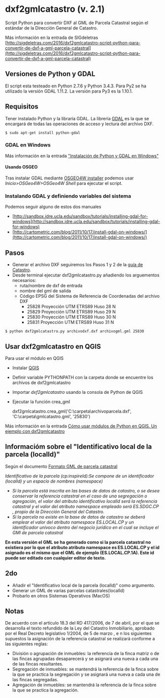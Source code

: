 # dxf2gmlcatastro (v. 2.1)

Script Python para convertir DXF al GML de Parcela Catastral según el estándar de la Dirección General de Catastro.

Más información en la entrada de SIGdeletras [http://sigdeletras.com/2016/dxf2gmlcatastro-script-python-para-convertir-de-dxf-a-gml-parcela-catastral](http://sigdeletras.com/2016/dxf2gmlcatastro-script-python-para-convertir-de-dxf-a-gml-parcela-catastral)

## Versiones de Python y GDAL

El script esta testeado en Python 2.7.6 y Python 3.4.3.
Para Py2 se ha utilizado la versión GDAL 1.11.2. La versión para Py3 es la 1.10.1.


## Requisitos

Tener instalado Python y la libraría GDAL. La librería [GDAL](https://pypi.python.org/pypi/GDAL/) es la que se encargará de todas las operaciones de acceso y lectura del archivo DXF. 

    $ sudo apt-get install python-gdal

### GDAL en Windows

Más información en la entrada ["Instalación de Python y GDAL en Windows"](http://www.sigdeletras.com/2016/instalacion-de-python-y-gdal-en-windows)

#### Usando OSGEO

Tras instalar GDAL mediante [OSGEO4W installer](http://trac.osgeo.org/osgeo4w/wiki) podemos usar *Inicio>OSGeo4W>OSGeo4W Shell* para ejecutar el script.

### Instalando GDAL y definiendo variables del sistema

Podemos seguir alguno de estos dos manuales

* [http://sandbox.idre.ucla.edu/sandbox/tutorials/installing-gdal-for-windows](http://sandbox.idre.ucla.edu/sandbox/tutorials/installing-gdal-for-windows)
* [http://cartometric.com/blog/2011/10/17/install-gdal-on-windows/](http://cartometric.com/blog/2011/10/17/install-gdal-on-windows/)

## Pasos

* Generar el archivo DXF seguiremos los Pasos 1 y 2 de la [guía de Catastro](http://www.catastro.minhap.es/documentos/portal%20generacion%20GML.pdf).
* Desde terminal ejecutar dxf2gmlcatastro.py añadiendo los arguementos necesarios:
    - ruta/nombre de dxf de entrada
    - nombre del gml de salida
    - Código EPSG del Sistema de Referencia de Coordenadas del archivo DXF
        + 25828 Proyección UTM ETRS89 Huso 28 N
        + 25829 Proyección UTM ETRS89 Huso 29 N
        + 25830 Proyección UTM ETRS89 Huso 30 N
        + 25831 Proyección UTM ETRS89 Huso 31 N

```
$ python dxf2gmlcatastro.py archivodxf.dxf archivogml.gml 25830
```

## Usar dxf2gmlcatastro en QGIS

Para usar el módulo en QGIS 
- Instalar [QGIS](https://www.qgis.org/en/site/forusers/download.html)
- Definir variable PYTHONPATH con la carpeta donde se encuentre los archivos de dxf2gmlcatastro
- Importar *dxf2gmlcatastro* usando la consola de Python de QGIS
- Ejecutar la función crea_gml

    dxf2gmlcatastro.crea_gml('C:\carpeta\archivoparcela.dxf', 'C:\carpeta\gmlcatastro.gml', '25830')

Más información en la entrada [Cómo usar módulos de Python en QGIS. Un ejemplo con dxf2gmlcatastro](http://www.sigdeletras.com/2016/como-usar-modulos-de-python-en-qgis-un-ejemplo-con-dxf2gmlcatastro)

## Informacióm sobre el "Identificativo local de la parcela (localId)"
Según el documento [Formato GML de parcela catastral](http://www.catastro.meh.es/documentos/formatos_intercambio/Formato%20GML%20parcela%20catastral.pdf)

*Identificativo de la parcela (cp:inspireId):Se compone de un identificador (localId) y un espacio de nombres (namespace)*

- *Si  la  parcela  está  inscrita  en  las  bases  de  datos  de  catastro,  o  se  desea conservar la referencia catastral en el caso de una segregación o agregación, el valor del atributo identificativo localId será la referencia catastral y el valor del  atributo namespace empleado  será ES.SDGC.CP ,  propio  de  la  Dirección General del Catastro.*
- *Si la parcela no  existe  en la  base  de  datos  de  catastro  se deberá  emplear el valor  del  atributo namespace  ES.LOCAL.CP  y  un  identificador  unívoco  dentro del negocio jurídico en el cual se incluye el GMl de parcela catastral*

**En esta versión el GML se ha generado como si la parcela catastral no existiera por lo que el atributo atributo namespace  es ES.LOCAL.CP y el id asignado es el mismo que el GML de ejemplo (ES.LOCAL.CP.1A). Este id puede ser editado con cualquier editor de texto.**

## 2do
* Añadir el "Identificativo local de la parcela (localId)" como argumento.
* Generar un GML de varias parcelas catastrales(localId)
* Probarlo en otros Sistemas Operativos (MacOS)

## Notas
De acuerdo con el artículo 18.3 del RD 417/2006, de 7 de abril, por el que se desarrolla el texto refundido de la Ley del Catastro Inmobiliario, aprobado por el Real Decreto legislativo 1/2004, de 5 de marzo , e n los siguientes supuestos la asignación de la referencia catastral se realizará conforme a las siguientes reglas:

- División  o  agrupación  de  inmuebles:  la  referencia  de  la  finca  matriz  o  de  las  fincas  agrupadas  desaparecerá  y  se asignará una nueva a cada una de las fincas resultantes.
- Segregación  de  inmuebles:  se  mantendrá  la  referencia  de  la  finca  sobre la  que  se  practica  la  segregación  y  se asignará una nueva a cada una de las fincas segregadas.
- Agregación de inmuebles: se mantendrá la referencia de la finca sobre la que se practica la agregación.
